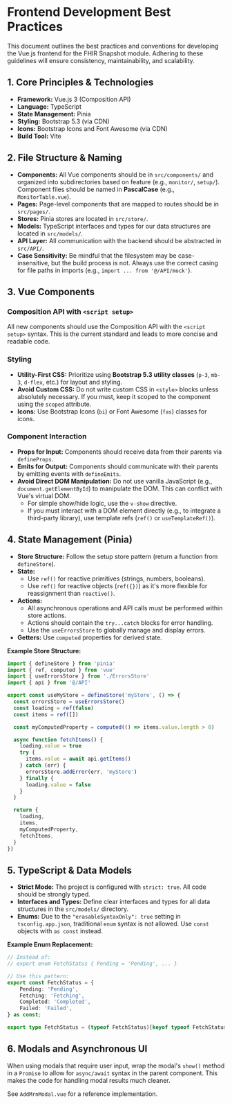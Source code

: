 # Frontend Development Best Practices

This document outlines the best practices and conventions for developing the Vue.js frontend for the FHIR Snapshot module. Adhering to these guidelines will ensure consistency, maintainability, and scalability.

## 1. Core Principles & Technologies

- **Framework:** Vue.js 3 (Composition API)
- **Language:** TypeScript
- **State Management:** Pinia
- **Styling:** Bootstrap 5.3 (via CDN)
- **Icons:** Bootstrap Icons and Font Awesome (via CDN)
- **Build Tool:** Vite

## 2. File Structure & Naming

- **Components:** All Vue components should be in `src/components/` and organized into subdirectories based on feature (e.g., `monitor/`, `setup/`). Component files should be named in **PascalCase** (e.g., `MonitorTable.vue`).
- **Pages:** Page-level components that are mapped to routes should be in `src/pages/`.
- **Stores:** Pinia stores are located in `src/store/`.
- **Models:** TypeScript interfaces and types for our data structures are located in `src/models/`.
- **API Layer:** All communication with the backend should be abstracted in `src/API/`.
- **Case Sensitivity:** Be mindful that the filesystem may be case-insensitive, but the build process is not. Always use the correct casing for file paths in imports (e.g., `import ... from '@/API/mock'`).

## 3. Vue Components

### Composition API with `<script setup>`

All new components should use the Composition API with the `<script setup>` syntax. This is the current standard and leads to more concise and readable code.

### Styling

- **Utility-First CSS:** Prioritize using **Bootstrap 5.3 utility classes** (`p-3`, `mb-3`, `d-flex`, etc.) for layout and styling.
- **Avoid Custom CSS:** Do not write custom CSS in `<style>` blocks unless absolutely necessary. If you must, keep it scoped to the component using the `scoped` attribute.
- **Icons:** Use Bootstrap Icons (`bi`) or Font Awesome (`fas`) classes for icons.

### Component Interaction

- **Props for Input:** Components should receive data from their parents via `defineProps`.
- **Emits for Output:** Components should communicate with their parents by emitting events with `defineEmits`.
- **Avoid Direct DOM Manipulation:** Do not use vanilla JavaScript (e.g., `document.getElementById`) to manipulate the DOM. This can conflict with Vue's virtual DOM.
  - For simple show/hide logic, use the `v-show` directive.
  - If you must interact with a DOM element directly (e.g., to integrate a third-party library), use template refs (`ref()` or `useTemplateRef()`).

## 4. State Management (Pinia)

- **Store Structure:** Follow the setup store pattern (return a function from `defineStore`).
- **State:**
  - Use `ref()` for reactive primitives (strings, numbers, booleans).
  - Use `ref()` for reactive objects (`ref({})`) as it's more flexible for reassignment than `reactive()`.
- **Actions:**
  - All asynchronous operations and API calls must be performed within store actions.
  - Actions should contain the `try...catch` blocks for error handling.
  - Use the `useErrorsStore` to globally manage and display errors.
- **Getters:** Use `computed` properties for derived state.

**Example Store Structure:**

```typescript
import { defineStore } from 'pinia'
import { ref, computed } from 'vue'
import { useErrorsStore } from './ErrorsStore'
import { api } from '@/API'

export const useMyStore = defineStore('myStore', () => {
  const errorsStore = useErrorsStore()
  const loading = ref(false)
  const items = ref([])

  const myComputedProperty = computed(() => items.value.length > 0)

  async function fetchItems() {
    loading.value = true
    try {
      items.value = await api.getItems()
    } catch (err) {
      errorsStore.addError(err, 'myStore')
    } finally {
      loading.value = false
    }
  }

  return {
    loading,
    items,
    myComputedProperty,
    fetchItems,
  }
})
```

## 5. TypeScript & Data Models

- **Strict Mode:** The project is configured with `strict: true`. All code should be strongly typed.
- **Interfaces and Types:** Define clear interfaces and types for all data structures in the `src/models/` directory.
- **Enums:** Due to the `"erasableSyntaxOnly": true` setting in `tsconfig.app.json`, traditional `enum` syntax is not allowed. Use `const` objects with `as const` instead.

**Example Enum Replacement:**

```typescript
// Instead of:
// export enum FetchStatus { Pending = 'Pending', ... }

// Use this pattern:
export const FetchStatus = {
    Pending: 'Pending',
    Fetching: 'Fetching',
    Completed: 'Completed',
    Failed: 'Failed',
} as const;

export type FetchStatus = (typeof FetchStatus)[keyof typeof FetchStatus];
```

## 6. Modals and Asynchronous UI

When using modals that require user input, wrap the modal's `show()` method in a `Promise` to allow for `async/await` syntax in the parent component. This makes the code for handling modal results much cleaner.

See `AddMrnModal.vue` for a reference implementation.
